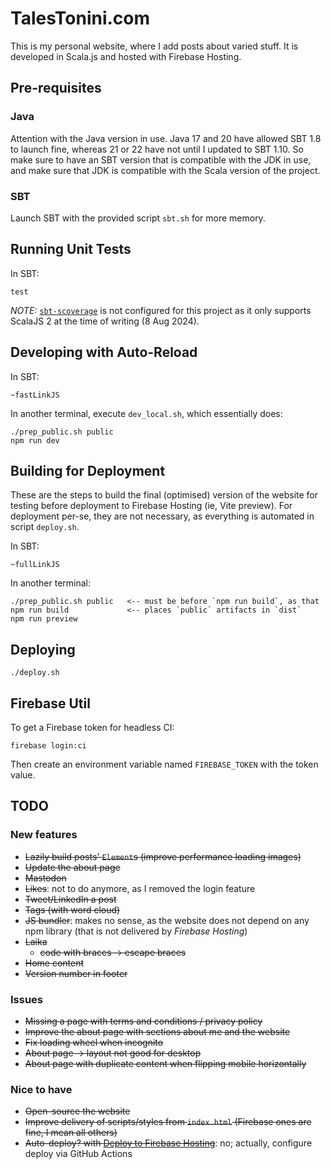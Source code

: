 # TalesTonini.com

This is my personal website, where I add posts about varied stuff. It is developed in Scala.js and hosted with Firebase
Hosting.

## Pre-requisites

### Java

Attention with the Java version in use.  Java 17 and 20 have allowed SBT 1.8 to launch fine, whereas 21 or 22 have not
until I updated to SBT 1.10.  So make sure to have an SBT version that is compatible with the JDK in use, and make sure
that JDK is compatible with the Scala version of the project.

### SBT

Launch SBT with the provided script `sbt.sh` for more memory.

## Running Unit Tests

In SBT:

    test

*NOTE:* [`sbt-scoverage`](https://github.com/scoverage/sbt-scoverage) is not configured for this project as it only
supports ScalaJS 2 at the time of writing (8 Aug 2024).

## Developing with Auto-Reload

In SBT:

    ~fastLinkJS

In another terminal, execute `dev_local.sh`, which essentially does:

    ./prep_public.sh public
    npm run dev

## Building for Deployment

These are the steps to build the final (optimised) version of the website for testing before deployment to Firebase
Hosting (ie, Vite preview).  For deployment per-se, they are not necessary, as everything is automated in script
`deploy.sh`.

In SBT:

    ~fullLinkJS

In another terminal:

    ./prep_public.sh public   <-- must be before `npm run build`, as that
    npm run build             <-- places `public` artifacts in `dist`
    npm run preview

## Deploying

    ./deploy.sh

## Firebase Util

To get a Firebase token for headless CI:

    firebase login:ci

Then create an environment variable named `FIREBASE_TOKEN` with the token value.

## TODO

### New features
- ~~Lazily build posts' `Element`s (improve performance loading images)~~
- ~~Update the about page~~
- ~~Mastodon~~
- ~~Likes~~: not to do anymore, as I removed the login feature
- ~~Tweet/LinkedIn a post~~
- ~~Tags (with word cloud)~~
- ~~JS bundler~~: makes no sense, as the website does not depend on any npm library (that is not delivered by *Firebase
Hosting*)
- ~~Laika~~
  - ~~code with braces -> escape braces~~
- ~~Home content~~
- ~~Version number in footer~~

### Issues
- ~~Missing a page with terms and conditions / privacy policy~~
- ~~Improve the about page with sections about me and the website~~
- ~~Fix loading wheel when incognito~~
- ~~About page -> layout not good for desktop~~
- ~~About page with duplicate content when flipping mobile horizontally~~

### Nice to have
- ~~Open-source the website~~
- ~~Improve delivery of scripts/styles from `index.html` (Firebase ones are fine, I mean all others)~~
- ~~Auto-deploy? with [Deploy to Firebase Hosting](https://github.com/marketplace/actions/deploy-to-firebase-hosting)~~:
no; actually, configure deploy via GitHub Actions
